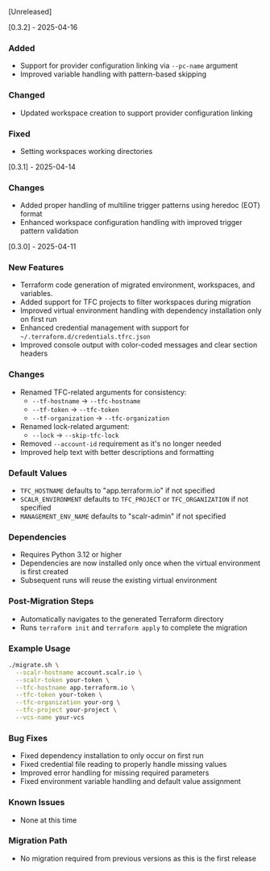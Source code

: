 [Unreleased]

[0.3.2] - 2025-04-16

### Added
- Support for provider configuration linking via `--pc-name` argument
- Improved variable handling with pattern-based skipping

### Changed
- Updated workspace creation to support provider configuration linking

### Fixed
- Setting workspaces working directories

[0.3.1] - 2025-04-14

### Changes

- Added proper handling of multiline trigger patterns using heredoc (EOT) format
- Enhanced workspace configuration handling with improved trigger pattern validation

[0.3.0] - 2025-04-11

### New Features
- Terraform code generation of migrated environment, workspaces, and variables.
- Added support for TFC projects to filter workspaces during migration
- Improved virtual environment handling with dependency installation only on first run
- Enhanced credential management with support for `~/.terraform.d/credentials.tfrc.json`
- Improved console output with color-coded messages and clear section headers

### Changes
- Renamed TFC-related arguments for consistency:
  - `--tf-hostname` → `--tfc-hostname`
  - `--tf-token` → `--tfc-token`
  - `--tf-organization` → `--tfc-organization`
- Renamed lock-related argument:
  - `--lock` → `--skip-tfc-lock`
- Removed `--account-id` requirement as it's no longer needed
- Improved help text with better descriptions and formatting

### Default Values
- `TFC_HOSTNAME` defaults to "app.terraform.io" if not specified
- `SCALR_ENVIRONMENT` defaults to `TFC_PROJECT` or `TFC_ORGANIZATION` if not specified
- `MANAGEMENT_ENV_NAME` defaults to "scalr-admin" if not specified

### Dependencies
- Requires Python 3.12 or higher
- Dependencies are now installed only once when the virtual environment is first created
- Subsequent runs will reuse the existing virtual environment

### Post-Migration Steps
- Automatically navigates to the generated Terraform directory
- Runs `terraform init` and `terraform apply` to complete the migration

### Example Usage
```bash
./migrate.sh \
  --scalr-hostname account.scalr.io \
  --scalr-token your-token \
  --tfc-hostname app.terraform.io \
  --tfc-token your-token \
  --tfc-organization your-org \
  --tfc-project your-project \
  --vcs-name your-vcs
```

### Bug Fixes
- Fixed dependency installation to only occur on first run
- Fixed credential file reading to properly handle missing values
- Improved error handling for missing required parameters
- Fixed environment variable handling and default value assignment

### Known Issues
- None at this time

### Migration Path
- No migration required from previous versions as this is the first release